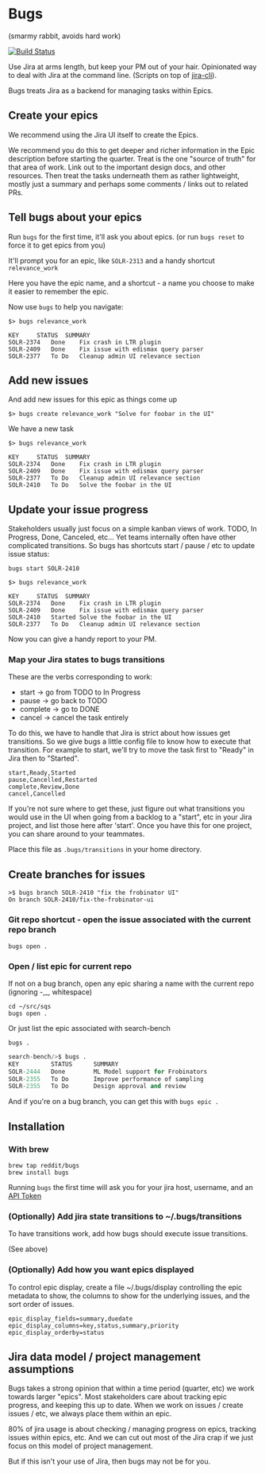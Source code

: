 # Bugs
(smarmy rabbit, avoids hard work)

[![Build Status](https://github.com/reddit/bugs/actions/workflows/test.yml/badge.svg)](https://github.com/reddit/bugs/actions/workflows/test.yml)

Use Jira at arms length, but keep your PM out of your hair. Opinionated way to deal with Jira at the command line. (Scripts on top of [jira-cli](https://github.com/ankitpokhrel/jira-cli)).

Bugs treats Jira as a backend for managing tasks within Epics. 

## Create your epics

We recommend using the Jira UI itself to create the Epics.

We recommend you do this to get deeper and richer information in the Epic description before starting the quarter. Treat is the one "source of truth" for that area of work. Link out to the important design docs, and other resources. Then treat the tasks underneath them as rather lightweight, mostly just a summary and perhaps some comments / links out to related PRs.

## Tell bugs about your epics

Run `bugs` for the first time, it'll ask you about epics. (or run `bugs reset` to force it to get epics from you)

It'll prompt you for an epic, like `SOLR-2313` and a handy shortcut `relevance_work`

Here you have the epic name, and a shortcut - a name you choose to make it easier to remember the epic.

Now use `bugs` to help you navigate:

```
$> bugs relevance_work

KEY		STATUS	SUMMARY
SOLR-2374	Done	Fix crash in LTR plugin
SOLR-2409	Done	Fix issue with edismax query parser
SOLR-2377	To Do	Cleanup admin UI relevance section
```

## Add new issues

And add new issues for this epic as things come up

```
$> bugs create relevance_work "Solve for foobar in the UI"
```

We have a new task

```
$> bugs relevance_work

KEY		STATUS	SUMMARY
SOLR-2374	Done	Fix crash in LTR plugin
SOLR-2409	Done	Fix issue with edismax query parser
SOLR-2377	To Do	Cleanup admin UI relevance section
SOLR-2410	To Do	Solve the foobar in the UI
```

## Update your issue progress

Stakeholders usually just focus on a simple kanban views of work. TODO, In Progress, Done, Canceled, etc... Yet teams internally often have other complicated transitions. So bugs has shortcuts start / pause / etc to update issue status:

```
bugs start SOLR-2410	
```

```
$> bugs relevance_work

KEY		STATUS	SUMMARY
SOLR-2374	Done	Fix crash in LTR plugin
SOLR-2409	Done	Fix issue with edismax query parser
SOLR-2410	Started	Solve the foobar in the UI
SOLR-2377	To Do	Cleanup admin UI relevance section
```

Now you can give a handy report to your PM.

### Map your Jira states to bugs transitions

These are the verbs corresponding to work:

* start -> go from TODO to In Progress
* pause -> go back to TODO
* complete -> go to DONE
* cancel -> cancel the task entirely

To do this, we have to handle that Jira is strict about how issues get transitions. So we give bugs a little config file to know how to execute that transition. For example to start, we'll try to move the task first to "Ready" in Jira then to "Started". 

```
start,Ready,Started
pause,Cancelled,Restarted
complete,Review,Done
cancel,Cancelled
```

If you're not sure where to get these, just figure out what transitions you would use in the UI when going from a backlog to a "start", etc in your Jira project, and list those here after 'start'. Once you have this for one project, you can share around to your teammates.

Place this file as `.bugs/transitions` in your home directory.

## Create branches for issues

```
>$ bugs branch SOLR-2410 "fix the frobinator UI"
On branch SOLR-2410/fix-the-frobinator-ui
```

### Git repo shortcut - open the issue associated with the current repo branch

```
bugs open .
```

### Open / list epic for current repo

If not on a bug branch, open any epic sharing a name with the current repo (ignoring -,\_, whitespace)

```
cd ~/src/sqs
bugs open .
```

Or just list the epic associated with search-bench

```
bugs .
```

```python
search-bench/>$ bugs .                                                                                                                      
KEY         STATUS      SUMMARY
SOLR-2444   Done        ML Model support for Frobinators
SOLR-2355   To Do       Improve performance of sampling
SOLR-2355   To Do       Design approval and review
```

And if you're on a bug branch, you can get this with `bugs epic .`


## Installation

### With brew

```
brew tap reddit/bugs
brew install bugs
```

Running `bugs` the first time will ask you for your jira host, username, and an [API Token](https://support.atlassian.com/atlassian-account/docs/manage-api-tokens-for-your-atlassian-account/)

### (Optionally) Add jira state transitions to ~/.bugs/transitions

To have transitions work, add how bugs should execute issue transitions.

(See above)

### (Optionally) Add how you want epics displayed

To control epic display, create a file ~/.bugs/display controlling the epic metadata to show, the columns to show for the underlying issues, and the sort order of issues.

```
epic_display_fields=summary,duedate
epic_display_columns=key,status,summary,priority
epic_display_orderby=status
```

## Jira data model / project management assumptions

Bugs takes a strong opinion that within a time period (quarter, etc) we work towards larger "epics". Most stakeholders care about tracking epic progress, and keeping this up to date. When we work on issues / create issues / etc, we always place them within an epic.

80% of jira usage is about checking / managing progress on epics, tracking issues within epics, etc. And we can cut out most of the Jira crap if we just focus on this model of project management.

But if this isn't your use of Jira, then bugs may not be for you.
